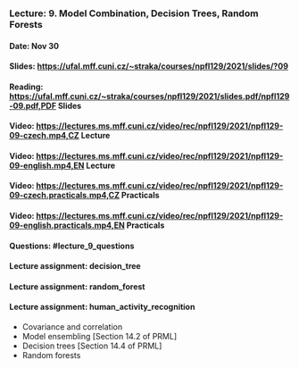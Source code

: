 ### Lecture: 9. Model Combination, Decision Trees, Random Forests
#### Date: Nov 30
#### Slides: https://ufal.mff.cuni.cz/~straka/courses/npfl129/2021/slides/?09
#### Reading: https://ufal.mff.cuni.cz/~straka/courses/npfl129/2021/slides.pdf/npfl129-09.pdf,PDF Slides
#### Video: https://lectures.ms.mff.cuni.cz/video/rec/npfl129/2021/npfl129-09-czech.mp4,CZ Lecture
#### Video: https://lectures.ms.mff.cuni.cz/video/rec/npfl129/2021/npfl129-09-english.mp4,EN Lecture
#### Video: https://lectures.ms.mff.cuni.cz/video/rec/npfl129/2021/npfl129-09-czech.practicals.mp4,CZ Practicals
#### Video: https://lectures.ms.mff.cuni.cz/video/rec/npfl129/2021/npfl129-09-english.practicals.mp4,EN Practicals
#### Questions: #lecture_9_questions
#### Lecture assignment: decision_tree
#### Lecture assignment: random_forest
#### Lecture assignment: human_activity_recognition

- Covariance and correlation
- Model ensembling [Section 14.2 of PRML]
- Decision trees [Section 14.4 of PRML]
- Random forests
